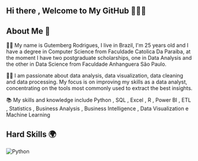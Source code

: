 ## Hi there , Welcome to My GitHub 👋🙋🏻

## About Me 🧑
🧑‍🎓 My name is Gutemberg Rodrigues, I live in Brazil, I'm 25 years old and I have a degree in Computer Science from Faculdade Catolica Da Paraiba, at the moment I have two postgraduate scholarships, one in Data Analysis and the other in Data Science from Faculdade Anhanguera São Paulo. 

👨‍💻 I am passionate about data analysis, data visualization, data cleaning and data processing. My focus is on improving my skills as a data analyst, concentrating on the tools most commonly used to extract the best insights.

📚 My skills and knowledge include Python , SQL , Excel , R , Power BI , ETL , Statistics , Business Analysis , Business Intelligence , Data Visualization e Machine Learning
 
## Hard Skills 🌍
![Python](https://img.shields.io/badge/Python-14354C?style=for-the-badge&logo=python&logoColor=white)
